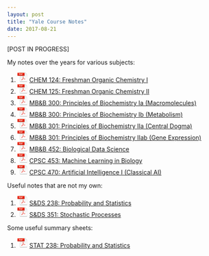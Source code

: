 ```yaml
---
layout: post
title: "Yale Course Notes"
date: 2017-08-21
---
```


\[POST IN PROGRESS\]

My notes over the years for various subjects:  
1. ![PDF Icon](/img/pdf-icon-sm.png) [CHEM 124: Freshman Organic Chemistry I](/PDF/CHEM124.pdf)   
2. ![PDF Icon](/img/pdf-icon-sm.png) [CHEM 125: Freshman Organic Chemistry II](/PDF/CHEM125.pdf)  
3. ![PDF Icon](/img/pdf-icon-sm.png) [MB&B 300: Principles of Biochemistry Ia (Macromolecules)](/PDF/MBB300a.pdf)  
4. ![PDF Icon](/img/pdf-icon-sm.png) [MB&B 300: Principles of Biochemistry Ib (Metabolism)](/PDF/MBB300b.pdf)  
5. ![PDF Icon](/img/pdf-icon-sm.png) [MB&B 301: Principles of Biochemistry IIa (Central Dogma)](/PDF/MBB301.pdf)  
6. ![PDF Icon](/img/pdf-icon-sm.png) [MB&B 301: Principles of Biochemistry IIab (Gene Expression)](/PDF/MBB301.pdf)  
7. ![PDF Icon](/img/pdf-icon-sm.png) [MB&B 452: Biological Data Science](/PDF/MBB452.pdf) 
8. ![PDF Icon](/img/pdf-icon-sm.png) [CPSC 453: Machine Learning in Biology](/PDF/CPSC453.pdf) 
9. ![PDF Icon](/img/pdf-icon-sm.png) [CPSC 470: Artificial Intelligence I (Classical AI)](/PDF/CPSC470.pdf) 

Useful notes that are not my own:  
1. ![PDF Icon](/img/pdf-icon-sm.png) [S&DS 238: Probability and Statistics](/PDF/STAT238.pdf)  
2. ![PDF Icon](/img/pdf-icon-sm.png) [S&DS 351: Stochastic Processes](/PDF/S&DS351.pdf)  

Some useful summary sheets:  
1. ![PDF Icon](/img/pdf-icon-sm.png) [STAT 238: Probability and Statistics](/PDF/STAT238_NoteSheet.pdf)  